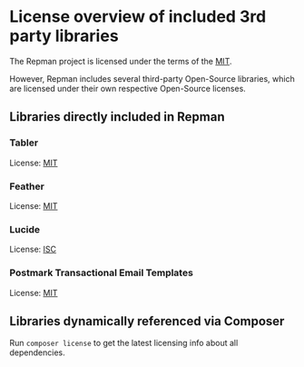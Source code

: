 # License overview of included 3rd party libraries

The Repman project is licensed under the terms of the [MIT](LICENSE).

However, Repman includes several third-party Open-Source libraries, which are licensed under their own respective Open-Source licenses.

## Libraries directly included in Repman

### Tabler

License:  [MIT](https://github.com/tabler/tabler/blob/master/LICENSE)

### Feather

License: [MIT](https://github.com/feathericons/feather/blob/master/LICENSE)

### Lucide

License: [ISC](https://github.com/lucide-icons/lucide/blob/master/LICENSE)

### Postmark Transactional Email Templates

License: [MIT](https://github.com/wildbit/postmark-templates/blob/master/LICENSE)

## Libraries dynamically referenced via Composer

Run `composer license` to get the latest licensing info about all dependencies.
